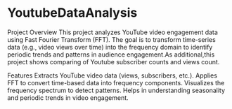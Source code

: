 # YoutubeDataAnalysis
Project Overview
This project analyzes YouTube video engagement data using Fast Fourier Transform (FFT). The goal is to transform time-series data (e.g., video views over time) into the frequency domain to identify periodic trends and patterns in audience engagement.As additional,this project shows comparing of Youtube subscriber counts and views count.

Features
Extracts YouTube video data (views, subscribers, etc.).
Applies FFT to convert time-based data into frequency components.
Visualizes the frequency spectrum to detect patterns.
Helps in understanding seasonality and periodic trends in video engagement.
